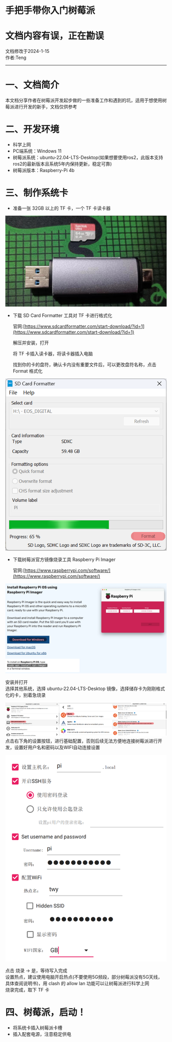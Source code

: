 # 手把手带你入门树莓派
# 文档内容有误，正在勘误
文档修改于2024-1-15  
作者:Teng
____
# 一、文档简介
本文档分享作者在树莓派开发起步做的一些准备工作和遇到的坑，适用于想使用树莓派进行开发的新手，文档仅供参考
# 二、开发环境
- 科学上网
- PC端系统：Windows 11
- 树莓派系统：ubuntu-22.04-LTS-Desktop(如果想要使用ros2，此版本支持ros2的最新版本且系统5年内保持更新，稳定可靠)
- 树莓派版本：Raspberry-Pi 4b
# 三、制作系统卡
   - 准备一张 32GB 以上的 TF 卡，一个 TF 卡读卡器
     
![image](https://github.com/twy2020/YAU-ICR/blob/main/Components/Raspberry-Pi%E4%B8%93%E5%8C%BA/%E6%A0%91%E8%8E%93%E6%B4%BE%E5%85%A5%E9%97%A8%E7%BB%8F%E9%AA%8C/pic/2b92b660bb10f880483a706c3562591.jpg)
   - 下载 SD Card Formatter 工具对 TF 卡进行格式化
     
     官网:[https://www.sdcardformatter.com/start-download/?id=1](https://www.sdcardformatter.com/start-download/?id=1)

     解压并安装，打开

     将 TF 卡插入读卡器，将读卡器插入电脑

     找到你的卡的盘符，确认卡内没有重要文件后，可以更改盘符名称，点击 Format 格式化

![image](https://github.com/twy2020/YAU-ICR/blob/main/Components/Raspberry-Pi%E4%B8%93%E5%8C%BA/%E6%A0%91%E8%8E%93%E6%B4%BE%E5%85%A5%E9%97%A8%E7%BB%8F%E9%AA%8C/pic/Snipaste_2024-01-18_12-49-04.png)
   - 下载树莓派官方镜像烧录工具 Raspberry Pi Imager
     
     官网:[https://www.raspberrypi.com/software/](https://www.raspberrypi.com/software/)
     
![image](https://github.com/twy2020/YAU-ICR/blob/main/Components/Raspberry-Pi%E4%B8%93%E5%8C%BA/%E6%A0%91%E8%8E%93%E6%B4%BE%E5%85%A5%E9%97%A8%E7%BB%8F%E9%AA%8C/pic/Snipaste_2024-01-18_12-59-03.png)  

   安装并打开  
     选择其他系统，选择 ubuntu-22.04-LTS-Desktop 镜像，选择储存卡为刚刚格式化的卡，别着急烧录  
     
![image](https://github.com/twy2020/YAU-ICR/blob/main/Components/Raspberry-Pi%E4%B8%93%E5%8C%BA/%E6%A0%91%E8%8E%93%E6%B4%BE%E5%85%A5%E9%97%A8%E7%BB%8F%E9%AA%8C/pic/Snipaste_2024-01-18_14-10-06.png)        
     点击右下角的设置按钮，进行基础配置，否则后续无法方便地连接树莓派进行开发，设置好用户名和密码以及WIFI自动连接设置  

![image](https://github.com/twy2020/YAU-ICR/blob/main/Components/Raspberry-Pi%E4%B8%93%E5%8C%BA/%E6%A0%91%E8%8E%93%E6%B4%BE%E5%85%A5%E9%97%A8%E7%BB%8F%E9%AA%8C/pic/Snipaste_2024-01-18_13-19-15.png)  

  点击 烧录 -> 是，等待写入完成  
  设置热点，建议使用电脑开启热点(不要使用5G频段，部分树莓派没有5G天线，具体查阅说明书)，用 clash 的 allow lan 功能可以让树莓派进行科学上网  
  烧录完成，取下 TF 卡
# 四、树莓派，启动！
- 将系统卡插入树莓派卡槽
- 插入配套电源，注意稳定供电
  
   


     
